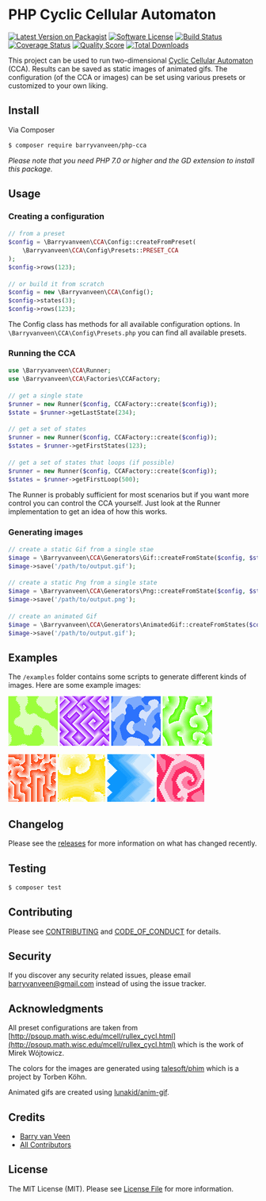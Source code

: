 # PHP Cyclic Cellular Automaton

[![Latest Version on Packagist][ico-version]][link-packagist]
[![Software License][ico-license]](LICENSE.md)
[![Build Status][ico-travis]][link-travis]
[![Coverage Status][ico-scrutinizer]][link-scrutinizer]
[![Quality Score][ico-code-quality]][link-code-quality]
[![Total Downloads][ico-downloads]][link-downloads]


This project can be used to run two-dimensional [Cyclic Cellular Automaton](https://en.wikipedia.org/wiki/Cyclic_cellular_automaton) (CCA). Results can be saved as static images of animated gifs.  The configuration (of the CCA or images) can be set using various presets or customized to your own liking. 

## Install

Via Composer

``` bash
$ composer require barryvanveen/php-cca
```

*Please note that you need PHP 7.0 or higher and the GD extension to install this package.*

## Usage

### Creating a configuration

``` php
// from a preset
$config = \Barryvanveen\CCA\Config::createFromPreset(
    \Barryvanveen\CCA\Config\Presets::PRESET_CCA
);
$config->rows(123);
 
// or build it from scratch
$config = new \Barryvanveen\CCA\Config();
$config->states(3);
$config->rows(123);
```

The Config class has methods for all available configuration options. In `\Barryvanveen\CCA\Config\Presets.php` you can find all available presets.

### Running the CCA 

```php
use \Barryvanveen\CCA\Runner;
use \Barryvanveen\CCA\Factories\CCAFactory;

// get a single state
$runner = new Runner($config, CCAFactory::create($config));
$state = $runner->getLastState(234);
 
// get a set of states
$runner = new Runner($config, CCAFactory::create($config));
$states = $runner->getFirstStates(123);
 
// get a set of states that loops (if possible)
$runner = new Runner($config, CCAFactory::create($config));
$states = $runner->getFirstLoop(500);  
```

The Runner is probably sufficient for most scenarios but if you want more control you can control the CCA yourself. Just look at the Runner implementation to get an idea of how this works.

### Generating images

```php
// create a static Gif from a single stae
$image = \Barryvanveen\CCA\Generators\Gif::createFromState($config, $state);
$image->save('/path/to/output.gif');
 
// create a static Png from a single state
$image = \Barryvanveen\CCA\Generators\Png::createFromState($config, $state);
$image->save('/path/to/output.png');
 
// create an animated Gif
$image = \Barryvanveen\CCA\Generators\AnimatedGif::createFromStates($config, $states);
$image->save('/path/to/output.gif');
```

## Examples

The `/examples` folder contains some scripts to generate different kinds of images. Here are some example images:

![static gif from amoeba preset](examples/output/green-amoeba.gif?raw=true "Amoeba preset")
![static gif from cca preset](examples/output/purple-cca.gif?raw=true "CCA preset")
![static gif from lavalamp preset](examples/output/blue-lavalamp.gif?raw=true "Lavalamp preset")
![static gif from cyclic spirals preset](examples/output/green-cyclic-spirals.gif?raw=true "Cyclic spirals preset")

![animated gif from squarish spirals preset](/examples/output/red-looping-squarish-spirals.gif?raw=true "Looping squarish spirals preset")
![animated looping gif from cyclic spirals preset](/examples/output/yellow-looping-cyclic-spirals.gif?raw=true "Looping cyclic spirals preset")
![animated looping gif from cca preset](/examples/output/blue-looping-cca.gif?raw=true "Looping CCA preset")
![animated looping gif from 313 preset](/examples/output/pink-looping-313.gif?raw=true "Looping 313 preset")

## Changelog

Please see the [releases](releases) for more information on what has changed recently.

## Testing

``` bash
$ composer test
```

## Contributing

Please see [CONTRIBUTING](CONTRIBUTING.md) and [CODE_OF_CONDUCT](CODE_OF_CONDUCT.md) for details.

## Security

If you discover any security related issues, please email barryvanveen@gmail.com instead of using the issue tracker.

## Acknowledgments

All preset configurations are taken from [http://psoup.math.wisc.edu/mcell/rullex_cycl.html](http://psoup.math.wisc.edu/mcell/rullex_cycl.html) which is the work of Mirek Wójtowicz.

The colors for the images are generated using [talesoft/phim](https://github.com/Talesoft/phim) which is a project by Torben Köhn.

Animated gifs are created using [lunakid/anim-gif](https://github.com/lunakid/AnimGif).

## Credits

- [Barry van Veen][link-author]
- [All Contributors][link-contributors]

## License

The MIT License (MIT). Please see [License File](LICENSE.md) for more information.

[ico-version]: https://img.shields.io/packagist/v/barryvanveen/php-cca.svg?style=flat-square
[ico-license]: https://img.shields.io/badge/license-MIT-brightgreen.svg?style=flat-square
[ico-travis]: https://img.shields.io/travis/barryvanveen/php-cca/master.svg?style=flat-square
[ico-scrutinizer]: https://img.shields.io/scrutinizer/coverage/g/barryvanveen/php-cca.svg?style=flat-square
[ico-code-quality]: https://img.shields.io/scrutinizer/g/barryvanveen/php-cca.svg?style=flat-square
[ico-downloads]: https://img.shields.io/packagist/dt/barryvanveen/php-cca.svg?style=flat-square

[link-packagist]: https://packagist.org/packages/barryvanveen/php-cca
[link-travis]: https://travis-ci.org/barryvanveen/php-cca
[link-scrutinizer]: https://scrutinizer-ci.com/g/barryvanveen/php-cca/code-structure
[link-code-quality]: https://scrutinizer-ci.com/g/barryvanveen/php-cca
[link-downloads]: https://packagist.org/packages/barryvanveen/php-cca
[link-author]: https://github.com/barryvanveen
[link-contributors]: ../../contributors

